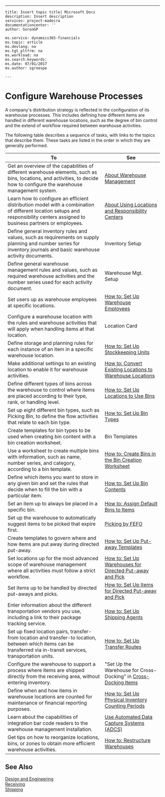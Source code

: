 ---
    title: Insert topic title| Microsoft Docs
    description: Insert description
    services: project-madeira
    documentationcenter: ''
    author: SorenGP

    ms.service: dynamics365-financials
    ms.topic: article
    ms.devlang: na
    ms.tgt_pltfrm: na
    ms.workload: na
    ms.search.keywords:
    ms.date: 07/01/2017
    ms.author: sgroespe

    ---
# Configure Warehouse Processes
A company's distribution strategy is reflected in the configuration of its warehouse processes. This includes defining how different items are handled in different warehouse locations, such as the degree of bin control and the extend of workflow required between warehouse activities.  
  
 The following table describes a sequence of tasks, with links to the topics that describe them. These tasks are listed in the order in which they are generally performed.  
  
|**To**|**See**|  
|------------|-------------|  
|Get an overview of the capabilities of different warehouse elements, such as bins, locations, and activities, to decide how to configure the warehouse management system.|[About Warehouse Management](../about-warehouse-management.md)|  
|Learn how to configure an efficient distribution model with a combination of different location setups and responsibility centers assigned to business partners or employees.|[About Using Locations and Responsibility Centers](../about-using-locations-and-responsibility-centers.md)|  
|Define general inventory rules and values, such as requirements on supply planning and number series for inventory journals and basic warehouse activity documents.|Inventory Setup|  
|Define general warehouse management rules and values, such as required warehouse activities and the number series used for each activity document.|Warehouse Mgt. Setup|  
|Set users up as warehouse employees at specific locations.|[How to: Set Up Warehouse Employees](../how-to-set-up-warehouse-employees.md)|  
|Configure a warehouse location with the rules and warehouse activities that will apply when handling items at that location.|Location Card|  
|Define storage and planning rules for each instance of an item in a specific warehouse location.|[How to: Set Up Stockkeeping Units](../how-to-set-up-stockkeeping-units.md)|  
|Make additional settings to an existing location to enable it for warehouse activities.|[How to: Convert Existing Locations to Warehouse Locations](../how-to-convert-existing-locations-to-warehouse-locations.md)|  
|Define different types of bins across the warehouse to control where items are placed according to their type, rank, or handling level.|[How to: Set Up Locations to Use Bins](../how-to-set-up-locations-to-use-bins.md)|  
|Set up eight different bin types, such as Picking Bin, to define the flow activities that relate to each bin type.|[How to: Set Up Bin Types](../how-to-set-up-bin-types.md)|  
|Create templates for bin types to be used when creating bin content with a bin creation worksheet.|Bin Templates|  
|Use a worksheet to create multiple bins with information, such as name, number series, and category, according to a bin template.|[How to: Create Bins in the Bin Creation Worksheet](../how-to-create-bins-in-the-bin-creation-worksheet.md)|  
|Define which items you want to store in any given bin and set the rules that decide when to fill the bin with a particular item.|[How to: Set Up Bin Contents](../how-to-set-up-bin-contents.md)|  
|Set an item up to always be placed in a specific bin.|[How to: Assign Default Bins to Items](../how-to-assign-default-bins-to-items.md)|  
|Set up the warehouse to automatically suggest items to be picked that expire first.|[Picking by FEFO](../picking-by-fefo.md)|  
|Create templates to govern where and how items are put away during directed put-away.|[How to: Set Up Put-away Templates](../how-to-set-up-put-away-templates.md)|  
|Set locations up for the most advanced scope of warehouse management where all activities must follow a strict workflow.|[How to: Set Up Warehouses for Directed Put-away and Pick](../how-to-set-up-warehouses-for-directed-put-away-and-pick.md)|  
|Set items up to be handled by directed put-aways and picks.|[How to: Set Up Items for Directed Put-away and Pick](../how-to-set-up-items-for-directed-put-away-and-pick.md)|  
|Enter information about the different transportation vendors you use, including a link to their package tracking service.|[How to: Set Up Shipping Agents](../how-to-set-up-shipping-agents.md)|  
|Set up fixed location pairs, transfer-from location and transfer-to location, between which items can be transferred via in-transit services, transportation units.|[How to: Set Up Transfer Routes](../how-to-set-up-transfer-routes.md)|  
|Configure the warehouse to support a process where items are shipped directly from the receiving area, without entering inventory.|"Set Up the Warehouse for Cross-Docking" in [Cross-Docking Items](../how-to-cross-dock-items.md)|  
|Define when and how items in warehouse locations are counted for maintenance or financial reporting purposes.|[How to: Set Up Physical Inventory Counting Periods](../how-to-set-up-physical-inventory-counting-periods.md)|  
|Learn about the capabilities of integration bar code readers to the warehouse management installation.|[Use Automated Data Capture Systems \(ADCS\)](../use-automated-data-capture-systems-adcs-.md)|  
|Get tips on how to reorganize locations, bins, or zones to obtain more efficient warehouse activities.|[How to: Restructure Warehouses](../how-to-restructure-warehouses.md)|  
  
## See Also  
 [Design and Engineering](../design-and-engineering.md)   
 [Receiving](../receiving.md)   
 [Shipping](../Shipping.md)